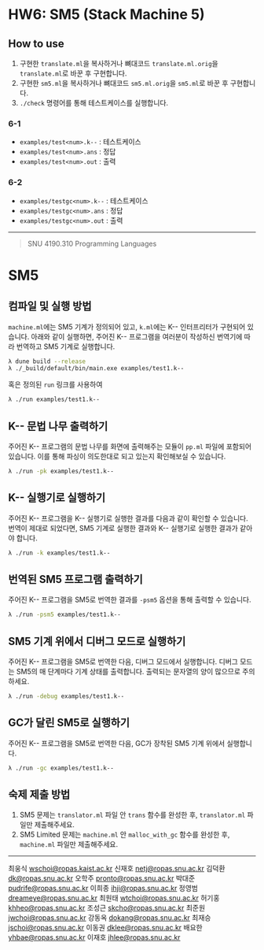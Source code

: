 # HW6: SM5 (Stack Machine 5)
## How to use
1. 구현한 `translate.ml`을 복사하거나 뼈대코드 `translate.ml.orig`을 `translate.ml`로 바꾼 후 구현합니다.
2. 구현한 `sm5.ml`을 복사하거나 뼈대코드 `sm5.ml.orig`을 `sm5.ml`로 바꾼 후 구현합니다.
3. `./check` 명령어를 통해 테스트케이스를 실행합니다.

### 6-1
- `examples/test<num>.k--` : 테스트케이스
- `examples/test<num>.ans` : 정답
- `examples/test<num>.out` : 출력

### 6-2
- `examples/testgc<num>.k--` : 테스트케이스
- `examples/testgc<num>.ans` : 정답
- `examples/testgc<num>.out` : 출력

---

>SNU 4190.310 Programming Languages

# SM5

## 컴파일 및 실행 방법

`machine.ml`에는 SM5 기계가 정의되어 있고, `k.ml`에는 K-- 인터프리터가 구현되어 있습니다. 아래와 같이 실행하면, 주어진 K-- 프로그램을 여러분이 작성하신 번역기에 따라 번역하고 SM5 기계로 실행합니다.

```sh
λ dune build --release
λ ./_build/default/bin/main.exe examples/test1.k--
```

혹은 정의된 `run` 링크를 사용하여

```sh
λ ./run examples/test1.k--
```

## K-- 문법 나무 출력하기

주어진 K-- 프로그램의 문법 나무를 화면에 출력해주는 모듈이 `pp.ml` 파일에 포함되어 있습니다. 이를 통해 파싱이 의도한대로 되고 있는지 확인해보실 수 있습니다.

```sh
λ ./run -pk examples/test1.k--
```

## K-- 실행기로 실행하기

주어진 K-- 프로그램을 K-- 실행기로 실행한 결과를 다음과 같이 확인할 수 있습니다.
번역이 제대로 되었다면, SM5 기계로 실행한 결과와 K-- 실행기로 실행한 결과가 같아야 합니다.

```sh
λ ./run -k examples/test1.k--
```

## 번역된 SM5 프로그램 출력하기

주어진 K-- 프로그램을 SM5로 번역한 결과를 `-psm5` 옵션을 통해 출력할 수 있습니다.

```sh
λ ./run -psm5 examples/test1.k--
```

## SM5 기계 위에서 디버그 모드로 실행하기

주어진 K-- 프로그램을 SM5로 번역한 다음, 디버그 모드에서 실행합니다. 디버그 모드는 SM5의 매 단계마다 기계 상태를 출력합니다. 출력되는 문자열의 양이 많으므로 주의하세요.

```sh
λ ./run -debug examples/test1.k--
```

## GC가 달린 SM5로 실행하기

주어진 K-- 프로그램을 SM5로 번역한 다음, GC가 장착된 SM5 기계 위에서 실행합니다.

```sh
λ ./run -gc examples/test1.k--
```

## 숙제 제출 방법

1. SM5 문제는 `translator.ml` 파일 안 `trans` 함수를 완성한 후, `translator.ml` 파일만 제출해주세요.
2. SM5 Limited 문제는 `machine.ml` 안 `malloc_with_gc` 함수를 완성한 후, `machine.ml` 파일만 제출해주세요.

---
최웅식 <wschoi@ropas.kaist.ac.kr>
신재호 <netj@ropas.snu.ac.kr>
김덕환 <dk@ropas.snu.ac.kr>
오학주 <pronto@ropas.snu.ac.kr>
박대준 <pudrife@ropas.snu.ac.kr>
이희종 <ihji@ropas.snu.ac.kr>
정영범 <dreameye@ropas.snu.ac.kr>
최원태 <wtchoi@ropas.snu.ac.kr>
허기홍 <khheo@ropas.snu.ac.kr>
조성근 <skcho@ropas.snu.ac.kr>
최준원 <jwchoi@ropas.snu.ac.kr>
강동옥 <dokang@ropas.snu.ac.kr>
최재승 <jschoi@ropas.snu.ac.kr>
이동권 <dklee@ropas.snu.ac.kr>
배요한 <yhbae@ropas.snu.ac.kr>
이재호 <jhlee@ropas.snu.ac.kr>
